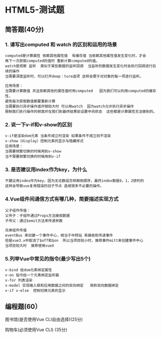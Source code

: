 # HTML5-测试题

## 简答题(40分)

### 1. 请写出computed 和 watch 的区别和运用的场景

```text
computed是计算属性 依赖其他属性值  有缓存值 当依赖其他属性值发生变化时，才会
再下一次获取computed的值时 重新计算computed的值。
watch是观察 监听  类似于某些数据的监听回调  当监听的数据发生变化时会执行回调进行后续的操作
当需要深度监听时，可以打开deep：ture选项 这样会便于对对象的每一项进行监听。

应用场景：
当需要计算数值 并且依赖其他的属性值时用computed   因为我们可以利用computed的缓存性，
避免每次获取数值都要重新计算
当需要执行异步操作或开销较大时 可以用watch  因为watch允许执行异步操作
限制我们执行操作的频类并在我们到最终结果前设置中间状态  这些都是计算属性无法做到的。
```

### 2. 说一下v-if和v-show的区别

```text
v-if是渲染dom元素 当条件成立时渲染 如果条件不成立则不渲染
v-show（display）控制元素的显示与隐藏样式
应用场景：
当需要频繁切换的时候用到v-show
当不需要频繁切换的时候用到v-if	
```

### 3. 是否建议用index作为key，为什么

```text
不建议用index作为key，因为无论数组怎样颠倒顺序，最终index都是0，1，2排列的
这样会导致vue复用错误的旧子节点 造成很多不必要的操作。
```

### 4.Vue组件间通信方式有哪几种，简要描述实现方式

```text
父子组件传值：
父传子：子组件通过Props方法接收数据
子传父：通过$emit方法来传递参数

兄弟组件传值
eventBus 来创建一个事件中心，相当于中转站 来接收和传递事件 
但是vue3.x中取消了$off和$on  所以当项目较小时，推荐事件mitt来创建事件中心
当项目较大时  推荐使用vueX
```

### 5.列举Vue中常见的指令(最少写出5个)

```text
v-bind 给dom元素绑定属性
v-on 指令给一个元素绑定监听器
v-for 列表渲染
v-model 实现输入框和应用数据之间的双向绑定   简称双向数据绑定
v-if v-else  控制切换元素的显示
```

## 编程题(60）

图书馆(是否使用Vue CLI自由选择)(25分)

购物车(必须使用Vue CLI) (35分)

